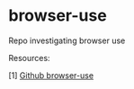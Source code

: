 # browser-use
Repo investigating browser use 

Resources:

[1] [Github browser-use](https://github.com/browser-use/browser-use)
